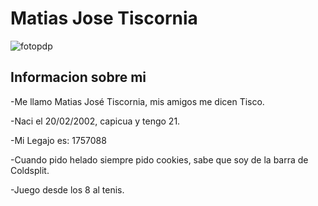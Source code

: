 # Matias Jose Tiscornia 

![fotopdp](https://user-images.githubusercontent.com/82007207/231621829-fbe9f001-7c37-46c2-93ec-6ff361e522fc.jpeg)


<h2> Informacion sobre mi </h2>
-Me llamo Matias José Tiscornia, mis amigos me dicen Tisco.   

-Naci el 20/02/2002, capicua y tengo 21.   

-Mi Legajo es: 1757088   

-Cuando pido helado siempre pido cookies, sabe que soy de la barra de Coldsplit.  

-Juego desde los 8 al tenis.  





